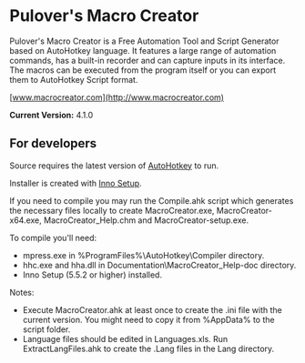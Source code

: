 ﻿# Pulover's Macro Creator #

Pulover's Macro Creator is a Free Automation Tool and Script Generator based on AutoHotkey language. It features a large range of automation commands, has a built-in recorder and can capture inputs in its interface. The macros can be executed from the program itself or you can export them to AutoHotkey Script format.

[www.macrocreator.com](http://www.macrocreator.com)

**Current Version:** 4.1.0

## For developers ##

Source requires the latest version of [AutoHotkey](http://l.autohotkey.net/) to run.

Installer is created with [Inno Setup](http://www.jrsoftware.org/).

If you need to compile you may run the Compile.ahk script which generates the necessary files locally to create MacroCreator.exe, MacroCreator-x64.exe, MacroCreator_Help.chm and MacroCreator-setup.exe.

To compile you'll need:
* mpress.exe in %ProgramFiles%\AutoHotkey\Compiler directory.
* hhc.exe and hha.dll in Documentation\MacroCreator_Help-doc directory.
* Inno Setup (5.5.2 or higher) installed.

Notes:
* Execute MacroCreator.ahk at least once to create the .ini file with the current version. You might need to copy it from %AppData% to the script folder.
* Language files should be edited in Languages.xls. Run ExtractLangFiles.ahk to create the .Lang files in the Lang directory.

